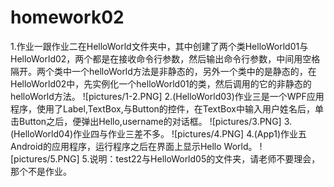 # homework02
1.作业一跟作业二在HelloWorld文件夹中，其中创建了两个类HelloWorld01与HelloWorld02，两个都是在接收命令行参数，然后输出命令行参数，中间用空格隔开。两个类中一个helloWorld方法是非静态的，另外一个类中的是静态的，在HelloWorld02中，先实例化一个helloWorld01的类，然后调用的它的非静态的helloWorld方法。
![pictures/1-2.PNG]
2.(HelloWorld03)作业三是一个WPF应用程序，使用了Label,TextBox,与Button的控件，在TextBox中输入用户姓名后，单击Button之后，便弹出Hello,username的对话框。
![pictures/3.PNG]
3.(HelloWorld04)作业四与作业三差不多。
![pictures/4.PNG]
4.(App1)作业五Android的应用程序，运行程序之后在界面上显示Hello World。
![pictures/5.PNG]
5.说明：test22与HelloWorld05的文件夹，请老师不要理会，那个不是作业。
